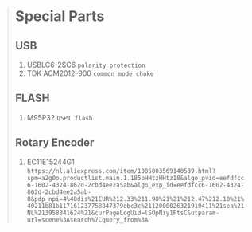 > # Special Parts
> ## USB
> 1. USBLC6-2SC6        `polarity protection`
> 2. TDK ACM2012-900    `common mode choke`
> ## FLASH
> 1. M95P32             `QSPI flash`
> ## Rotary Encoder
> 1. EC11E15244G1       `https://nl.aliexpress.com/item/1005003569140539.html?spm=a2g0o.productlist.main.1.185bHHtzHHtz18&algo_pvid=eefdfcc6-1602-4324-862d-2cbd4ee2a5ab&algo_exp_id=eefdfcc6-1602-4324-862d-2cbd4ee2a5ab-0&pdp_npi=4%40dis%21EUR%212.33%211.98%21%21%212.47%212.10%21%40211b81b117161237758847379ebc3c%2112000026321910411%21sea%21NL%213958841624%21&curPageLogUid=lSOpNiy1FtsC&utparam-url=scene%3Asearch%7Cquery_from%3A`
